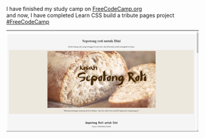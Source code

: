I have finished my study camp on <a href="https://www.freecodecamp.org/" style>FreeCodeCamp.org</a><br>
and now, I have completed Learn CSS build a tribute pages project <a href="https://www.freecodecamp.org/learn/2022/responsive-web-design/build-a-tribute-page-project/build-a-tribute-page" style>#FreeCodeCamp</a>

<a href="https://msalmanrafadhlih.github.io/tribute-page/"><img src="gallery.png"></a>

